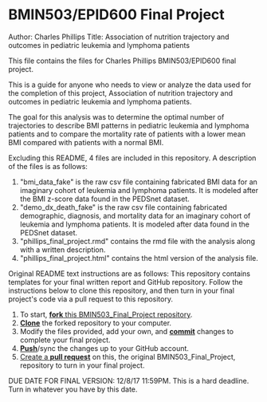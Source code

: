 # BMIN503/EPID600 Final Project
Author: Charles Phillips
Title: Association of nutrition trajectory and outcomes in pediatric leukemia and lymphoma patients

This file contains the files for Charles Phillips BMIN503/EPID600 final project.

This is a guide for anyone who needs to view or analyze the data used for the completion of this project, Association of nutrition trajectory and outcomes in pediatric leukemia and lymphoma patients. 

The goal for this analysis was to determine the optimal number of trajectories to describe BMI patterns in pediatric leukemia and lymphoma patients and to compare the mortality rate of patients with a lower mean BMI compared with patients with a normal BMI. 

Excluding this README, 4 files are included in this repository. A description of the files is as follows:
1. "bmi_data_fake" is the raw csv file containing fabricated BMI data for an imaginary cohort of leukemia and lymphoma patients. It is modeled after the BMI z-score data found in the PEDSnet dataset. 
2. "demo_dx_death_fake" is the raw csv file containing fabricated demographic, diagnosis, and mortality data for an imaginary cohort of leukemia and lymphoma patients. It is modeled after data found in the PEDSnet dataset.
3. "phillips_final_project.rmd" contains the rmd file with the analysis along with a written description.
4. "phillips_final_project.html" contains the html version of the analysis file.


Original README text instructions are as follows:
This repository contains templates for your final written report and GitHub repository. Follow the instructions below to clone this repository, and then turn in your final project's code via a pull request to this repository.

1. To start, [**fork** this BMIN503_Final_Project repository][forking].
1. [**Clone**][ref-clone] the forked repository to your computer.
1. Modify the files provided, add your own, and [**commit**][ref-commit] changes to complete your final project.
1. [**Push**][ref-push]/sync the changes up to your GitHub account.
1. [Create a **pull request**][pull-request] on this, the original BMIN503_Final_Project, repository to turn in your final project.


DUE DATE FOR FINAL VERSION: 12/8/17 11:59PM. This is a hard deadline. Turn in whatever you have by this date.


<!-- Links -->
[forking]: https://guides.github.com/activities/forking/
[ref-clone]: http://gitref.org/creating/#clone
[ref-commit]: http://gitref.org/basic/#commit
[ref-push]: http://gitref.org/remotes/#push
[pull-request]: https://help.github.com/articles/creating-a-pull-request
